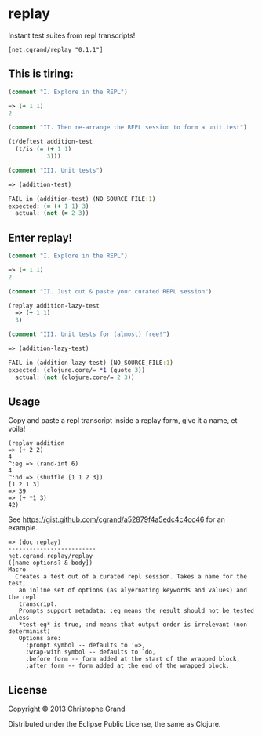 # replay

Instant test suites from repl transcripts!

    [net.cgrand/replay "0.1.1"]

## This is tiring:

```clj
(comment "I. Explore in the REPL")

=> (+ 1 1)
2

(comment "II. Then re-arrange the REPL session to form a unit test")

(t/deftest addition-test
  (t/is (= (+ 1 1)
           3)))

(comment "III. Unit tests")

=> (addition-test)

FAIL in (addition-test) (NO_SOURCE_FILE:1)
expected: (= (+ 1 1) 3)
  actual: (not (= 2 3))
```

## Enter replay!

```clj
(comment "I. Explore in the REPL")

=> (+ 1 1)
2

(comment "II. Just cut & paste your curated REPL session")

(replay addition-lazy-test
  => (+ 1 1)
  3)

(comment "III. Unit tests for (almost) free!")

=> (addition-lazy-test)

FAIL in (addition-lazy-test) (NO_SOURCE_FILE:1)
expected: (clojure.core/= *1 (quote 3))
  actual: (not (clojure.core/= 2 3))
```

## Usage

Copy and paste a repl transcript inside a replay form, give it a name, et voila!

    (replay addition
    => (+ 2 2)
    4
    ^:eg => (rand-int 6)
    4
    ^:nd => (shuffle [1 1 2 3])
    [1 2 1 3]
    => 39
    => (+ *1 3)
    42)

See https://gist.github.com/cgrand/a52879f4a5edc4c4cc46 for an example.

    => (doc replay)
    -------------------------
    net.cgrand.replay/replay
    ([name options? & body])
    Macro
      Creates a test out of a curated repl session. Takes a name for the test,
       an inline set of options (as alyernating keywords and values) and the repl
       transcript.
       Prompts support metadata: :eg means the result should not be tested unless
       *test-eg* is true, :nd means that output order is irrelevant (non determinist)
       Options are:
         :prompt symbol -- defaults to '=>,
         :wrap-with symbol -- defaults to `do,
         :before form -- form added at the start of the wrapped block,
         :after form -- form added at the end of the wrapped block.

## License

Copyright © 2013 Christophe Grand

Distributed under the Eclipse Public License, the same as Clojure.
